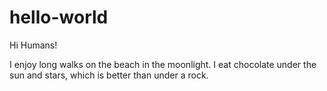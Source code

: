 # hello-world

Hi Humans!

I enjoy long walks on the beach in the moonlight. 
I eat chocolate under the sun and stars, which is better than under a rock. 
